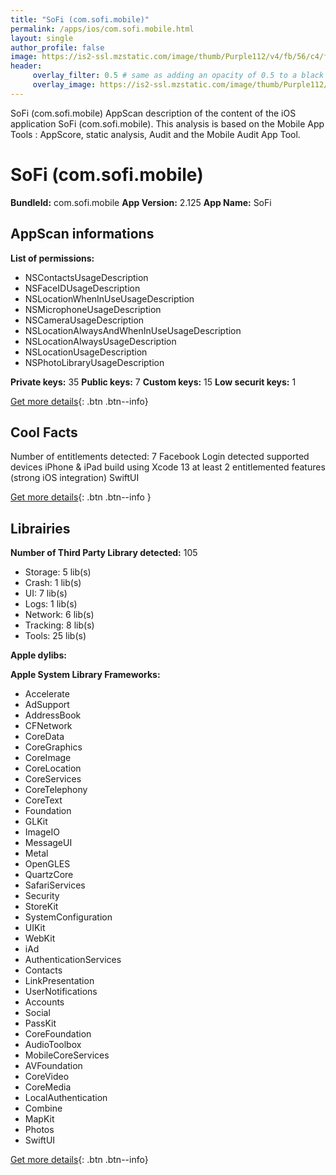 ```yaml
---
title: "SoFi (com.sofi.mobile)"
permalink: /apps/ios/com.sofi.mobile.html
layout: single
author_profile: false
image: https://is2-ssl.mzstatic.com/image/thumb/Purple112/v4/fb/56/c4/fb56c488-8596-9b54-f432-86c594fec096/AppIcon-1x_U007emarketing-0-7-0-85-220.png/512x512bb.jpg
header: 
     overlay_filter: 0.5 # same as adding an opacity of 0.5 to a black background
     overlay_image: https://is2-ssl.mzstatic.com/image/thumb/Purple112/v4/fb/56/c4/fb56c488-8596-9b54-f432-86c594fec096/AppIcon-1x_U007emarketing-0-7-0-85-220.png/512x512bb.jpg
---
```

SoFi (com.sofi.mobile) AppScan description of the content of the iOS application SoFi (com.sofi.mobile). This analysis is based on the Mobile App Tools : AppScore, static analysis, Audit and the Mobile Audit App Tool.

# SoFi (com.sofi.mobile)

**BundleId:** com.sofi.mobile
**App Version:** 2.125
**App Name:** SoFi


## AppScan informations 

**List of permissions:** 
- NSContactsUsageDescription
- NSFaceIDUsageDescription
- NSLocationWhenInUseUsageDescription
- NSMicrophoneUsageDescription
- NSCameraUsageDescription
- NSLocationAlwaysAndWhenInUseUsageDescription
- NSLocationAlwaysUsageDescription
- NSLocationUsageDescription
- NSPhotoLibraryUsageDescription
  
  
**Private keys:** 35
**Public keys:** 7
**Custom keys:** 15
**Low securit keys:** 1
  
[Get more details](/pricing.html){: .btn .btn--info}

## Cool Facts

Number of entitlements detected: 7
Facebook Login detected
supported devices iPhone & iPad
build using Xcode 13
at least 2 entitlemented features (strong iOS integration)
SwiftUI
  
[Get more details](/pricing.html){: .btn .btn--info }

## Librairies 
**Number of Third Party Library detected:** 105
- Storage: 5 lib(s)
- Crash: 1 lib(s)
- UI: 7 lib(s)
- Logs: 1 lib(s)
- Network: 6 lib(s)
- Tracking: 8 lib(s)
- Tools: 25 lib(s)


**Apple dylibs:**


**Apple System Library Frameworks:**
- Accelerate
- AdSupport
- AddressBook
- CFNetwork
- CoreData
- CoreGraphics
- CoreImage
- CoreLocation
- CoreServices
- CoreTelephony
- CoreText
- Foundation
- GLKit
- ImageIO
- MessageUI
- Metal
- OpenGLES
- QuartzCore
- SafariServices
- Security
- StoreKit
- SystemConfiguration
- UIKit
- WebKit
- iAd
- AuthenticationServices
- Contacts
- LinkPresentation
- UserNotifications
- Accounts
- Social
- PassKit
- CoreFoundation
- AudioToolbox
- MobileCoreServices
- AVFoundation
- CoreVideo
- CoreMedia
- LocalAuthentication
- Combine
- MapKit
- Photos
- SwiftUI


  
[Get more details](/pricing.html){: .btn .btn--info}


